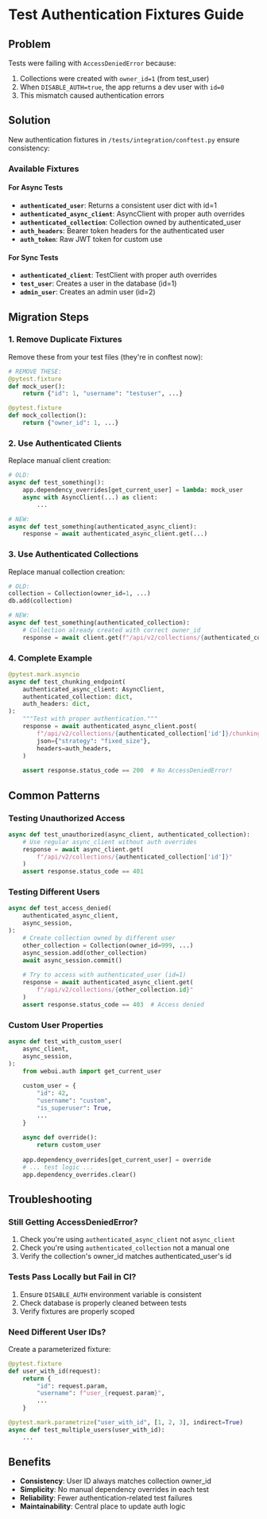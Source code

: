 # Test Authentication Fixtures Guide

## Problem
Tests were failing with `AccessDeniedError` because:
1. Collections were created with `owner_id=1` (from test_user)
2. When `DISABLE_AUTH=true`, the app returns a dev user with `id=0`
3. This mismatch caused authentication errors

## Solution
New authentication fixtures in `/tests/integration/conftest.py` ensure consistency:

### Available Fixtures

#### For Async Tests
- **`authenticated_user`**: Returns a consistent user dict with id=1
- **`authenticated_async_client`**: AsyncClient with proper auth overrides
- **`authenticated_collection`**: Collection owned by authenticated_user
- **`auth_headers`**: Bearer token headers for the authenticated user
- **`auth_token`**: Raw JWT token for custom use

#### For Sync Tests  
- **`authenticated_client`**: TestClient with proper auth overrides
- **`test_user`**: Creates a user in the database (id=1)
- **`admin_user`**: Creates an admin user (id=2)

## Migration Steps

### 1. Remove Duplicate Fixtures
Remove these from your test files (they're in conftest now):
```python
# REMOVE THESE:
@pytest.fixture
def mock_user():
    return {"id": 1, "username": "testuser", ...}

@pytest.fixture  
def mock_collection():
    return {"owner_id": 1, ...}
```

### 2. Use Authenticated Clients
Replace manual client creation:
```python
# OLD:
async def test_something():
    app.dependency_overrides[get_current_user] = lambda: mock_user
    async with AsyncClient(...) as client:
        ...

# NEW:
async def test_something(authenticated_async_client):
    response = await authenticated_async_client.get(...)
```

### 3. Use Authenticated Collections
Replace manual collection creation:
```python
# OLD:
collection = Collection(owner_id=1, ...)
db.add(collection)

# NEW:
async def test_something(authenticated_collection):
    # Collection already created with correct owner_id
    response = await client.get(f"/api/v2/collections/{authenticated_collection['id']}")
```

### 4. Complete Example
```python
@pytest.mark.asyncio
async def test_chunking_endpoint(
    authenticated_async_client: AsyncClient,
    authenticated_collection: dict,
    auth_headers: dict,
):
    """Test with proper authentication."""
    response = await authenticated_async_client.post(
        f"/api/v2/collections/{authenticated_collection['id']}/chunking/apply",
        json={"strategy": "fixed_size"},
        headers=auth_headers,
    )
    
    assert response.status_code == 200  # No AccessDeniedError!
```

## Common Patterns

### Testing Unauthorized Access
```python
async def test_unauthorized(async_client, authenticated_collection):
    # Use regular async_client without auth overrides
    response = await async_client.get(
        f"/api/v2/collections/{authenticated_collection['id']}"
    )
    assert response.status_code == 401
```

### Testing Different Users
```python
async def test_access_denied(
    authenticated_async_client,
    async_session,
):
    # Create collection owned by different user
    other_collection = Collection(owner_id=999, ...)
    async_session.add(other_collection)
    await async_session.commit()
    
    # Try to access with authenticated_user (id=1)
    response = await authenticated_async_client.get(
        f"/api/v2/collections/{other_collection.id}"
    )
    assert response.status_code == 403  # Access denied
```

### Custom User Properties
```python
async def test_with_custom_user(
    async_client,
    async_session,
):
    from webui.auth import get_current_user
    
    custom_user = {
        "id": 42,
        "username": "custom",
        "is_superuser": True,
        ...
    }
    
    async def override():
        return custom_user
        
    app.dependency_overrides[get_current_user] = override
    # ... test logic ...
    app.dependency_overrides.clear()
```

## Troubleshooting

### Still Getting AccessDeniedError?
1. Check you're using `authenticated_async_client` not `async_client`
2. Check you're using `authenticated_collection` not a manual one
3. Verify the collection's owner_id matches authenticated_user's id

### Tests Pass Locally but Fail in CI?
1. Ensure `DISABLE_AUTH` environment variable is consistent
2. Check database is properly cleaned between tests
3. Verify fixtures are properly scoped

### Need Different User IDs?
Create a parameterized fixture:
```python
@pytest.fixture
def user_with_id(request):
    return {
        "id": request.param,
        "username": f"user_{request.param}",
        ...
    }

@pytest.mark.parametrize("user_with_id", [1, 2, 3], indirect=True)
async def test_multiple_users(user_with_id):
    ...
```

## Benefits
- **Consistency**: User ID always matches collection owner_id
- **Simplicity**: No manual dependency overrides in each test
- **Reliability**: Fewer authentication-related test failures
- **Maintainability**: Central place to update auth logic
